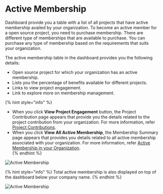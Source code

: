 # Active Membership

Dashboard provide you a table with a list of all projects that have active membership availed by your organization. To become an active member for a open source project, you need to purchase membership.  There are different type of memberships that are available to purchase. You can purchase any type of membership based on the requirements that suits your organization. 

The active membership table in the dashboard provides you the following details:

* Open source project for which your organization has an active membership. 
* Lists you the percentage of benefits available for different projects. 
* Links to view project engagement. 
* Link to explore more on membership management. 

{% hint style="info" %}
* When you click **View Project Engagement** button, the Project Contribution page appears that provide you the details related to the project contribution from your organization. For more information, refer [Project Contributions](https://docs.linuxfoundation.org/corporate-cla-console/projects/project-contributions). 
* When you click **View All Active Membership**, the Membership Summary page appears that provides you details related to all active membership associated with your organization. For more information, refer [Active Membership in your Organization](https://docs.linuxfoundation.org/corporate-cla-console/membership-summary/active-memberships-in-your-organization).  
{% endhint %}

![Active Membership ](broken-reference)

{% hint style="info" %}
Total active membership is also displayed on top of the dashboard below your company name. 
{% endhint %}

![Active Membership](broken-reference)

